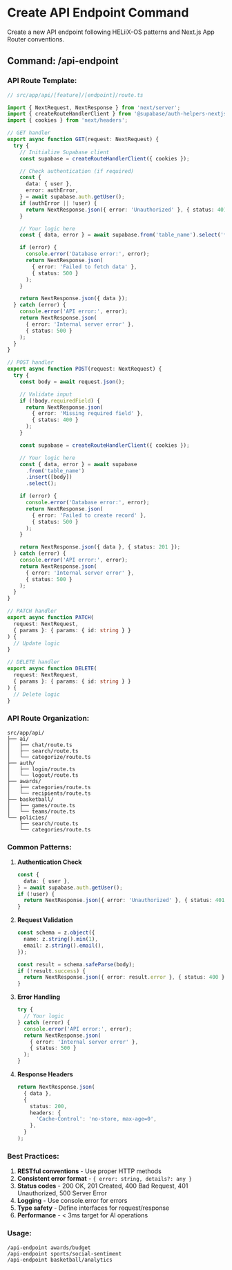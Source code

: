 # Create API Endpoint Command

Create a new API endpoint following HELiiX-OS patterns and Next.js App Router conventions.

## Command: /api-endpoint <route-path>

### API Route Template:

```typescript
// src/app/api/[feature]/[endpoint]/route.ts

import { NextRequest, NextResponse } from 'next/server';
import { createRouteHandlerClient } from '@supabase/auth-helpers-nextjs';
import { cookies } from 'next/headers';

// GET handler
export async function GET(request: NextRequest) {
  try {
    // Initialize Supabase client
    const supabase = createRouteHandlerClient({ cookies });

    // Check authentication (if required)
    const {
      data: { user },
      error: authError,
    } = await supabase.auth.getUser();
    if (authError || !user) {
      return NextResponse.json({ error: 'Unauthorized' }, { status: 401 });
    }

    // Your logic here
    const { data, error } = await supabase.from('table_name').select('*');

    if (error) {
      console.error('Database error:', error);
      return NextResponse.json(
        { error: 'Failed to fetch data' },
        { status: 500 }
      );
    }

    return NextResponse.json({ data });
  } catch (error) {
    console.error('API error:', error);
    return NextResponse.json(
      { error: 'Internal server error' },
      { status: 500 }
    );
  }
}

// POST handler
export async function POST(request: NextRequest) {
  try {
    const body = await request.json();

    // Validate input
    if (!body.requiredField) {
      return NextResponse.json(
        { error: 'Missing required field' },
        { status: 400 }
      );
    }

    const supabase = createRouteHandlerClient({ cookies });

    // Your logic here
    const { data, error } = await supabase
      .from('table_name')
      .insert([body])
      .select();

    if (error) {
      console.error('Database error:', error);
      return NextResponse.json(
        { error: 'Failed to create record' },
        { status: 500 }
      );
    }

    return NextResponse.json({ data }, { status: 201 });
  } catch (error) {
    console.error('API error:', error);
    return NextResponse.json(
      { error: 'Internal server error' },
      { status: 500 }
    );
  }
}

// PATCH handler
export async function PATCH(
  request: NextRequest,
  { params }: { params: { id: string } }
) {
  // Update logic
}

// DELETE handler
export async function DELETE(
  request: NextRequest,
  { params }: { params: { id: string } }
) {
  // Delete logic
}
```

### API Route Organization:

```
src/app/api/
├── ai/
│   ├── chat/route.ts
│   ├── search/route.ts
│   └── categorize/route.ts
├── auth/
│   ├── login/route.ts
│   └── logout/route.ts
├── awards/
│   ├── categories/route.ts
│   └── recipients/route.ts
├── basketball/
│   ├── games/route.ts
│   └── teams/route.ts
└── policies/
    ├── search/route.ts
    └── categories/route.ts
```

### Common Patterns:

1. **Authentication Check**

   ```typescript
   const {
     data: { user },
   } = await supabase.auth.getUser();
   if (!user) {
     return NextResponse.json({ error: 'Unauthorized' }, { status: 401 });
   }
   ```

2. **Request Validation**

   ```typescript
   const schema = z.object({
     name: z.string().min(1),
     email: z.string().email(),
   });

   const result = schema.safeParse(body);
   if (!result.success) {
     return NextResponse.json({ error: result.error }, { status: 400 });
   }
   ```

3. **Error Handling**

   ```typescript
   try {
     // Your logic
   } catch (error) {
     console.error('API error:', error);
     return NextResponse.json(
       { error: 'Internal server error' },
       { status: 500 }
     );
   }
   ```

4. **Response Headers**
   ```typescript
   return NextResponse.json(
     { data },
     {
       status: 200,
       headers: {
         'Cache-Control': 'no-store, max-age=0',
       },
     }
   );
   ```

### Best Practices:

1. **RESTful conventions** - Use proper HTTP methods
2. **Consistent error format** - `{ error: string, details?: any }`
3. **Status codes** - 200 OK, 201 Created, 400 Bad Request, 401 Unauthorized, 500 Server Error
4. **Logging** - Use console.error for errors
5. **Type safety** - Define interfaces for request/response
6. **Performance** - < 3ms target for AI operations

### Usage:

```
/api-endpoint awards/budget
/api-endpoint sports/social-sentiment
/api-endpoint basketball/analytics
```
